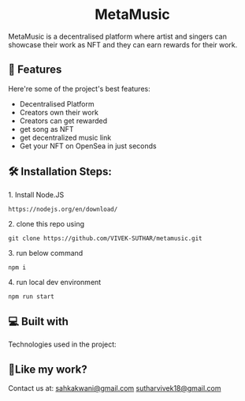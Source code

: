 <h1 align="center" id="title">MetaMusic</h1>

<p id="description">MetaMusic is a decentralised platform where artist and singers can showcase their work as NFT and they can earn rewards for their work.</p>

  
  
<h2>🧐 Features</h2>

Here're some of the project's best features:

*   Decentralised Platform
*   Creators own their work
*   Creators can get rewarded
*   get song as NFT
*   get decentralized music link
*   Get your NFT on OpenSea in just seconds

<h2>🛠️ Installation Steps:</h2>

<p>1. Install Node.JS</p>

```
https://nodejs.org/en/download/
```

<p>2. clone this repo using</p>

```
git clone https://github.com/VIVEK-SUTHAR/metamusic.git
```

<p>3. run below command</p>

```
npm i
```

<p>4. run local dev environment</p>

```
npm run start 
```

  
  
<h2>💻 Built with</h2>

Technologies used in the project:

<h2>💖Like my work?</h2>

Contact us at: sahkakwani@gmail.com sutharvivek18@gmail.com